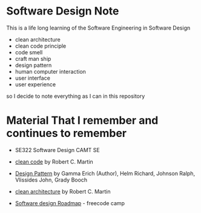 # Software Design Note

This is a life long learning of the Software Engineering in Software Design

- clean architecture
- clean code principle
- code smell
- craft man ship
- design pattern
- human computer interaction
- user interface
- user experience

so I decide to note everything as I can in this repository

# Material That I remember and continues to remember

- SE322 Software Design CAMT SE

- [clean code](https://www.amazon.com/Clean-Code-Handbook-Software-Craftsmanship/dp/0132350882) by Robert C. Martin

- [Design Pattern](https://www.amazon.com/Design-Patterns-Object-Oriented-Addison-Wesley-Professional-ebook/dp/B000SEIBB8) by  Gamma Erich (Author), Helm Richard, Johnson Ralph, Vlissides John, Grady Booch 

- [clean architecture](https://www.amazon.com/Clean-Architecture-Craftsmans-Software-Structure/dp/0134494164) by Robert C. Martin

- [Software design Roadmap](https://www.freecodecamp.org/news/software-design/) - freecode camp
